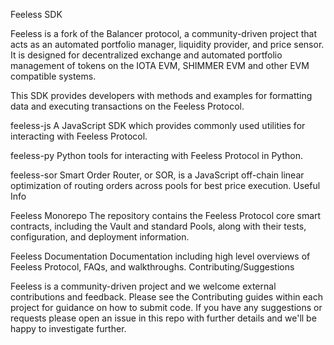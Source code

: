 Feeless SDK

Feeless is a fork of the Balancer protocol, a community-driven project that acts as an automated portfolio manager, liquidity provider, and price sensor. It is designed for decentralized exchange and automated portfolio management of tokens on the IOTA EVM, SHIMMER EVM and other EVM compatible systems.

This SDK provides developers with methods and examples for formatting data and executing transactions on the Feeless Protocol.

feeless-js A JavaScript SDK which provides commonly used utilities for interacting with Feeless Protocol.

feeless-py Python tools for interacting with Feeless Protocol in Python.

feeless-sor Smart Order Router, or SOR, is a JavaScript off-chain linear optimization of routing orders across pools for best price execution.
Useful Info

Feeless Monorepo The repository contains the Feeless Protocol core smart contracts, including the Vault and standard Pools, along with their tests, configuration, and deployment information.

Feeless Documentation Documentation including high level overviews of Feeless Protocol, FAQs, and walkthroughs.
Contributing/Suggestions

Feeless is a community-driven project and we welcome external contributions and feedback. Please see the Contributing guides within each project for guidance on how to submit code. If you have any suggestions or requests please open an issue in this repo with further details and we'll be happy to investigate further.